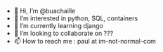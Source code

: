 - 👋 Hi, I’m @buachaille
- 👀 I’m interested in python, SQL, containers
- 🌱 I’m currently learning django
- 💞️ I’m looking to collaborate on ???
- 📫 How to reach me : paul at im-not-normal-com

<!---
buachaille/buachaille is a ✨ special ✨ repository because its `README.md` (this file) appears on your GitHub profile.
You can click the Preview link to take a look at your changes.
--->
